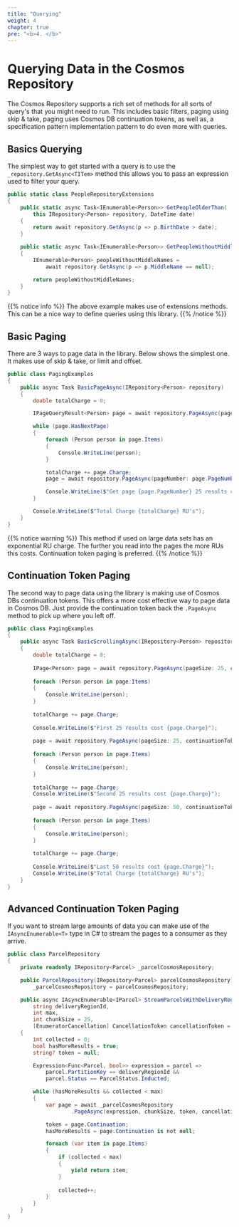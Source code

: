 ```yaml
---
title: "Querying"
weight: 4
chapter: true
pre: "<b>4. </b>"
---
```

# Querying Data in the Cosmos Repository

The Cosmos Repository supports a rich set of methods for all sorts of query's that you might need to run. This includes basic filters, paging using skip & take, paging uses Cosmos DB continuation tokens, as well as, a specification pattern implementation pattern to do even more with queries.

## Basics Querying

The simplest way to get started with a query is to use the `_repository.GetAsync<TITem>` method this allows you to pass an expression used to filter your query.

```csharp
public static class PeopleRepositoryExtensions
{
    public static async Task<IEnumerable<Person>> GetPeopleOlderThan(
        this IRepository<Person> repository, DateTime date)
    {
        return await repository.GetAsync(p => p.BirthDate > date);
    }

    public static async Task<IEnumerable<Person>> GetPeopleWithoutMiddleNames(this IRepository<Person> repository)
    {
        IEnumerable<Person> peopleWithoutMiddleNames = 
            await repository.GetAsync(p => p.MiddleName == null);

        return peopleWithoutMiddleNames;
    }
}
```

{{% notice info %}}
The above example makes use of extensions methods. This can be a nice way to define queries using this library.
{{% /notice %}}


## Basic Paging

There are 3 ways to page data in the library. Below shows the simplest one. It makes use of skip & take, or limit and offset.

```csharp
public class PagingExamples
{
    public async Task BasicPageAsync(IRepository<Person> repository)
    {
        double totalCharge = 0;

        IPageQueryResult<Person> page = await repository.PageAsync(pageNumber: 1, pageSize: 25);

        while (page.HasNextPage)
        {
            foreach (Person person in page.Items)
            {
                Console.WriteLine(person);
            }

            totalCharge += page.Charge;
            page = await repository.PageAsync(pageNumber: page.PageNumber.Value + 1, pageSize: 25);

            Console.WriteLine($"Get page {page.PageNumber} 25 results cost {page.Charge}");
        }

        Console.WriteLine($"Total Charge {totalCharge} RU's");
    }
}
```

{{% notice warning %}}
This method if used on large data sets has an exponential RU charge. The further you read into the pages the more RUs this costs. 
Continuation token paging is preferred.
{{% /notice %}}

## Continuation Token Paging

The second way to page data using the library is making use of Cosmos DBs continuation tokens. This offers a more cost effective way to page data in Cosmos DB. Just provide the continuation token back the `.PageAsync` method to pick up where you left off.

```csharp
public class PagingExamples
{
    public async Task BasicScrollingAsync(IRepository<Person> repository)
    {
        double totalCharge = 0;
    
        IPage<Person> page = await repository.PageAsync(pageSize: 25, continuationToken: null);
    
        foreach (Person person in page.Items)
        {
            Console.WriteLine(person);
        }
    
        totalCharge += page.Charge;
    
        Console.WriteLine($"First 25 results cost {page.Charge}");
    
        page = await repository.PageAsync(pageSize: 25, continuationToken: page.Continuation);
    
        foreach (Person person in page.Items)
        {
            Console.WriteLine(person);
        }
    
        totalCharge += page.Charge;
        Console.WriteLine($"Second 25 results cost {page.Charge}");
    
        page = await repository.PageAsync(pageSize: 50, continuationToken: page.Continuation);
    
        foreach (Person person in page.Items)
        {
            Console.WriteLine(person);
        }
    
        totalCharge += page.Charge;
    
        Console.WriteLine($"Last 50 results cost {page.Charge}");
        Console.WriteLine($"Total Charge {totalCharge} RU's");
    }
}
```

## Advanced Continuation Token Paging

If you want to stream large amounts of data you can make use of the `IAsyncEnumerable<T>` type in C# to stream the pages to a consumer as they arrive.

```csharp
public class ParcelRepository
{    
    private readonly IRepository<Parcel> _parcelCosmosRepository;    

    public ParcelRepository(IRepository<Parcel> parcelCosmosRepository) =>
        _parcelCosmosRepository = parcelCosmosRepository;        

    public async IAsyncEnumerable<IParcel> StreamParcelsWithDeliveryRegionId(
        string deliveryRegionId,
        int max,
        int chunkSize = 25,
        [EnumeratorCancellation] CancellationToken cancellationToken = default)
    {
        int collected = 0;
        bool hasMoreResults = true;
        string? token = null;

        Expression<Func<Parcel, bool>> expression = parcel =>
            parcel.PartitionKey == deliveryRegionId &&
            parcel.Status == ParcelStatus.Inducted;

        while (hasMoreResults && collected < max)
        {
            var page = await _parcelCosmosRepository
                    .PageAsync(expression, chunkSize, token, cancellationToken);

            token = page.Continuation;
            hasMoreResults = page.Continuation is not null;

            foreach (var item in page.Items)
            {
                if (collected < max)
                {
                    yield return item;   
                }
                
                collected++;
            }
        }
    }
}
```

